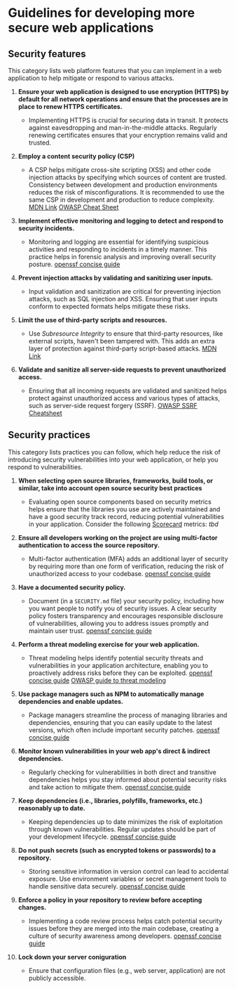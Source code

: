 # Guidelines for developing more secure web applications

## Security features

This category lists web platform features that you can implement in a web application to help mitigate or respond to various attacks.

1. **Ensure your web application is designed to use encryption (HTTPS) by default for all network operations and ensure that the processes are in place to renew HTTPS certificates.**

   - Implementing HTTPS is crucial for securing data in transit. It protects against eavesdropping and man-in-the-middle attacks. Regularly renewing certificates ensures that your encryption remains valid and trusted.

2. **Employ a content security policy (CSP)**

   - A CSP helps mitigate cross-site scripting (XSS) and other code injection attacks by specifying which sources of content are trusted. Consistency between development and production environments reduces the risk of misconfigurations. It is recommended to use the same CSP in development and production to reduce complexity. [MDN Link](https://developer.mozilla.org/en-US/docs/Web/HTTP/CSP) [OWASP Cheat Sheet](https://cheatsheetseries.owasp.org/cheatsheets/Content_Security_Policy_Cheat_Sheet.html)

3. **Implement effective monitoring and logging to detect and respond to security incidents.**

   - Monitoring and logging are essential for identifying suspicious activities and responding to incidents in a timely manner. This practice helps in forensic analysis and improving overall security posture. [openssf concise guide](https://best.openssf.org/Concise-Guide-for-Developing-More-Secure-Software)

4. **Prevent injection attacks by validating and sanitizing user inputs.**

   - Input validation and sanitization are critical for preventing injection attacks, such as SQL injection and XSS. Ensuring that user inputs conform to expected formats helps mitigate these risks.

5. **Limit the use of third-party scripts and resources.**

   - Use _Subresource Integrity_ to ensure that third-party resources, like external scripts, haven't been tampered with. This adds an extra layer of protection against third-party script-based attacks. [MDN Link](https://developer.mozilla.org/en-US/docs/Web/Security/Subresource_Integrity)

6. **Validate and sanitize all server-side requests to prevent unauthorized access.**

   - Ensuring that all incoming requests are validated and sanitized helps protect against unauthorized access and various types of attacks, such as server-side request forgery (SSRF). [OWASP SSRF Cheatsheet](https://cheatsheetseries.owasp.org/cheatsheets/Server_Side_Request_Forgery_Prevention_Cheat_Sheet.html)

## Security practices

This category lists practices you can follow, which help reduce the risk of introducing security vulnerabilities into your web application, or help you respond to vulnerabilities.

1. **When selecting open source libraries, frameworks, build tools, or similar, take into account open source security best practices**

   - Evaluating open source components based on security metrics helps ensure that the libraries you use are actively maintained and have a good security track record, reducing potential vulnerabilities in your application. Consider the following [Scorecard](https://securityscorecards.dev) metrics: _tbd_

2. **Ensure all developers working on the project are using multi-factor authentication to access the source repository.**

   - Multi-factor authentication (MFA) adds an additional layer of security by requiring more than one form of verification, reducing the risk of unauthorized access to your codebase. [openssf concise guide](https://best.openssf.org/Concise-Guide-for-Developing-More-Secure-Software)

3. **Have a documented security policy.**

   - Document (in a `SECURITY.md` file) your security policy, including how you want people to notify you of security issues. A clear security policy fosters transparency and encourages responsible disclosure of vulnerabilities, allowing you to address issues promptly and maintain user trust. [openssf concise guide](https://best.openssf.org/Concise-Guide-for-Developing-More-Secure-Software)

4. **Perform a threat modeling exercise for your web application.**

   - Threat modeling helps identify potential security threats and vulnerabilities in your application architecture, enabling you to proactively address risks before they can be exploited. [openssf concise guide](https://best.openssf.org/Concise-Guide-for-Developing-More-Secure-Software) [OWASP guide to threat modeling](https://owasp.org/www-community/Threat_Modeling)

5. **Use package managers such as NPM to automatically manage dependencies and enable updates.**

   - Package managers streamline the process of managing libraries and dependencies, ensuring that you can easily update to the latest versions, which often include important security patches. [openssf concise guide](https://best.openssf.org/Concise-Guide-for-Developing-More-Secure-Software)

6. **Monitor known vulnerabilities in your web app's direct & indirect dependencies.**

   - Regularly checking for vulnerabilities in both direct and transitive dependencies helps you stay informed about potential security risks and take action to mitigate them. [openssf concise guide](https://best.openssf.org/Concise-Guide-for-Developing-More-Secure-Software)

7. **Keep dependencies (i.e., libraries, polyfills, frameworks, etc.) reasonably up to date.**

   - Keeping dependencies up to date minimizes the risk of exploitation through known vulnerabilities. Regular updates should be part of your development lifecycle. [openssf concise guide](https://best.openssf.org/Concise-Guide-for-Developing-More-Secure-Software)

8. **Do not push secrets (such as encrypted tokens or passwords) to a repository.**

   - Storing sensitive information in version control can lead to accidental exposure. Use environment variables or secret management tools to handle sensitive data securely. [openssf concise guide](https://best.openssf.org/Concise-Guide-for-Developing-More-Secure-Software)

9. **Enforce a policy in your repository to review before accepting changes.**

   - Implementing a code review process helps catch potential security issues before they are merged into the main codebase, creating a culture of security awareness among developers. [openssf concise guide](https://best.openssf.org/Concise-Guide-for-Developing-More-Secure-Software)

10. **Lock down your server coniguration**

    - Ensure that configuration files (e.g., web server, application) are not publicly accessible.
